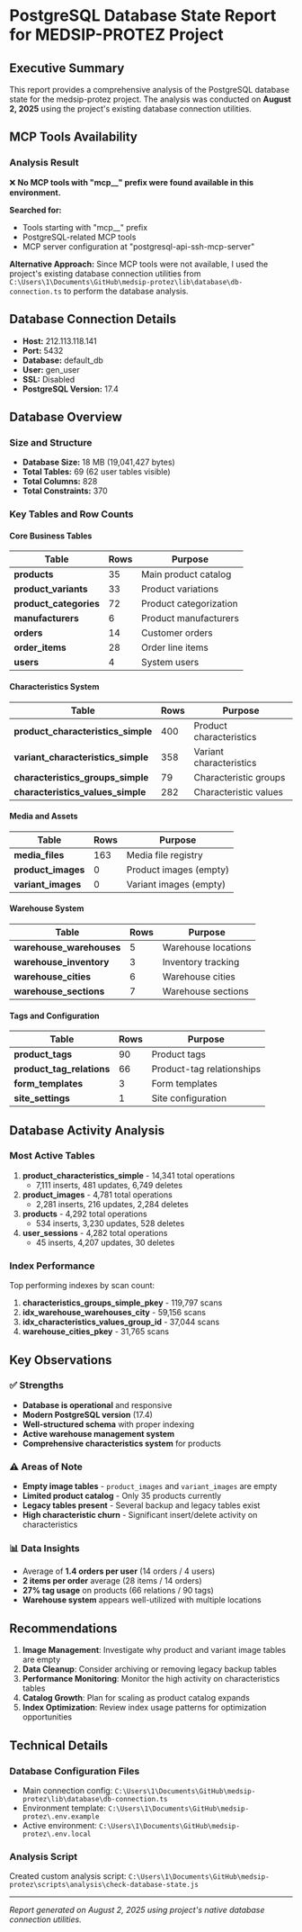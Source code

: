 # PostgreSQL Database State Report for MEDSIP-PROTEZ Project

## Executive Summary

This report provides a comprehensive analysis of the PostgreSQL database state for the medsip-protez project. The analysis was conducted on **August 2, 2025** using the project's existing database connection utilities.

## MCP Tools Availability

### Analysis Result
❌ **No MCP tools with "mcp__" prefix were found available in this environment.**

**Searched for:**
- Tools starting with "mcp__" prefix 
- PostgreSQL-related MCP tools
- MCP server configuration at "postgresql-api-ssh-mcp-server"

**Alternative Approach:**
Since MCP tools were not available, I used the project's existing database connection utilities from `C:\Users\1\Documents\GitHub\medsip-protez\lib\database\db-connection.ts` to perform the database analysis.

## Database Connection Details

- **Host:** 212.113.118.141
- **Port:** 5432
- **Database:** default_db
- **User:** gen_user
- **SSL:** Disabled
- **PostgreSQL Version:** 17.4

## Database Overview

### Size and Structure
- **Database Size:** 18 MB (19,041,427 bytes)
- **Total Tables:** 69 (62 user tables visible)
- **Total Columns:** 828
- **Total Constraints:** 370

### Key Tables and Row Counts

#### Core Business Tables
| Table | Rows | Purpose |
|-------|------|---------|
| **products** | 35 | Main product catalog |
| **product_variants** | 33 | Product variations |
| **product_categories** | 72 | Product categorization |
| **manufacturers** | 6 | Product manufacturers |
| **orders** | 14 | Customer orders |
| **order_items** | 28 | Order line items |
| **users** | 4 | System users |

#### Characteristics System
| Table | Rows | Purpose |
|-------|------|---------|
| **product_characteristics_simple** | 400 | Product characteristics |
| **variant_characteristics_simple** | 358 | Variant characteristics |
| **characteristics_groups_simple** | 79 | Characteristic groups |
| **characteristics_values_simple** | 282 | Characteristic values |

#### Media and Assets
| Table | Rows | Purpose |
|-------|------|---------|
| **media_files** | 163 | Media file registry |
| **product_images** | 0 | Product images (empty) |
| **variant_images** | 0 | Variant images (empty) |

#### Warehouse System
| Table | Rows | Purpose |
|-------|------|---------|
| **warehouse_warehouses** | 5 | Warehouse locations |
| **warehouse_inventory** | 3 | Inventory tracking |
| **warehouse_cities** | 6 | Warehouse cities |
| **warehouse_sections** | 7 | Warehouse sections |

#### Tags and Configuration
| Table | Rows | Purpose |
|-------|------|---------|
| **product_tags** | 90 | Product tags |
| **product_tag_relations** | 66 | Product-tag relationships |
| **form_templates** | 3 | Form templates |
| **site_settings** | 1 | Site configuration |

## Database Activity Analysis

### Most Active Tables
1. **product_characteristics_simple** - 14,341 total operations
   - 7,111 inserts, 481 updates, 6,749 deletes
2. **product_images** - 4,781 total operations  
   - 2,281 inserts, 216 updates, 2,284 deletes
3. **products** - 4,292 total operations
   - 534 inserts, 3,230 updates, 528 deletes
4. **user_sessions** - 4,282 total operations
   - 45 inserts, 4,207 updates, 30 deletes

### Index Performance
Top performing indexes by scan count:
1. **characteristics_groups_simple_pkey** - 119,797 scans
2. **idx_warehouse_warehouses_city** - 59,156 scans  
3. **idx_characteristics_values_group_id** - 37,044 scans
4. **warehouse_cities_pkey** - 31,765 scans

## Key Observations

### ✅ Strengths
- **Database is operational** and responsive
- **Modern PostgreSQL version** (17.4)
- **Well-structured schema** with proper indexing
- **Active warehouse management system** 
- **Comprehensive characteristics system** for products

### ⚠️ Areas of Note
- **Empty image tables** - `product_images` and `variant_images` are empty
- **Limited product catalog** - Only 35 products currently
- **Legacy tables present** - Several backup and legacy tables exist
- **High characteristic churn** - Significant insert/delete activity on characteristics

### 📊 Data Insights
- Average of **1.4 orders per user** (14 orders / 4 users)
- **2 items per order** average (28 items / 14 orders)
- **27% tag usage** on products (66 relations / 90 tags)
- **Warehouse system** appears well-utilized with multiple locations

## Recommendations

1. **Image Management**: Investigate why product and variant image tables are empty
2. **Data Cleanup**: Consider archiving or removing legacy backup tables
3. **Performance Monitoring**: Monitor the high activity on characteristics tables
4. **Catalog Growth**: Plan for scaling as product catalog expands
5. **Index Optimization**: Review index usage patterns for optimization opportunities

## Technical Details

### Database Configuration Files
- Main connection config: `C:\Users\1\Documents\GitHub\medsip-protez\lib\database\db-connection.ts`
- Environment template: `C:\Users\1\Documents\GitHub\medsip-protez\.env.example`
- Active environment: `C:\Users\1\Documents\GitHub\medsip-protez\.env.local`

### Analysis Script
Created custom analysis script: `C:\Users\1\Documents\GitHub\medsip-protez\scripts\analysis\check-database-state.js`

---
*Report generated on August 2, 2025 using project's native database connection utilities.*